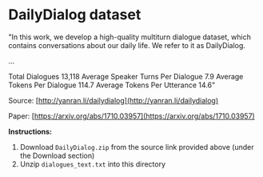# DailyDialog dataset

"In this work, we develop a high-quality multiturn dialogue dataset, which contains conversations about our daily life. We refer to it as DailyDialog.

...

Total Dialogues 13,118
Average Speaker Turns Per Dialogue 7.9
Average Tokens Per Dialogue 114.7
Average Tokens Per Utterance 14.6"


Source: [http://yanran.li/dailydialog](http://yanran.li/dailydialog)

Paper: [https://arxiv.org/abs/1710.03957](https://arxiv.org/abs/1710.03957)

**Instructions:**

1. Download `DailyDialog.zip` from the source link provided above (under the Download section)
2. Unzip `dialogues_text.txt` into this directory
